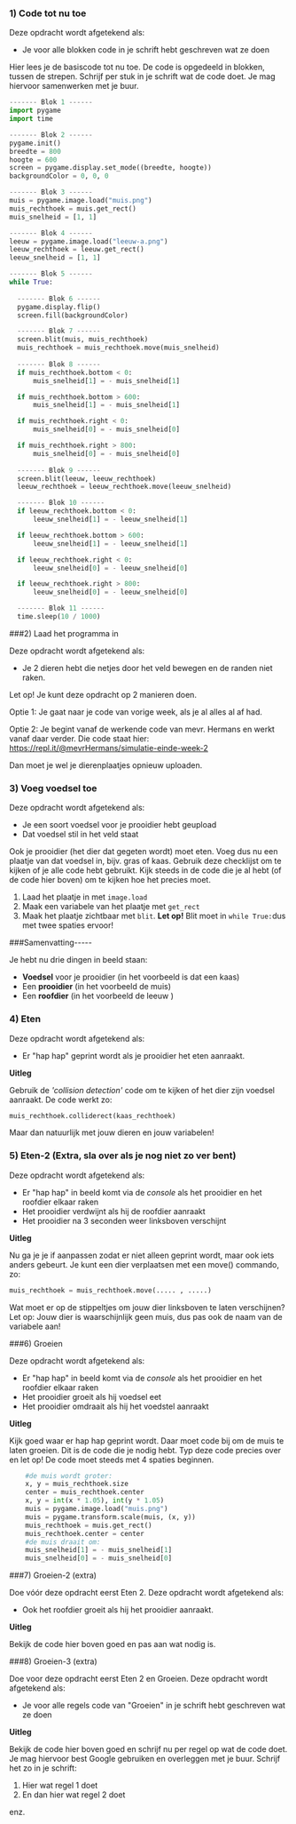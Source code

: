 

### 1) Code tot nu toe

Deze opdracht wordt afgetekend als:

- Je voor alle blokken code in je schrift hebt geschreven wat ze doen

Hier lees je de basiscode tot nu toe. De code is opgedeeld in blokken, tussen de strepen. Schrijf per stuk in je schrift wat de code doet. Je mag hiervoor samenwerken met je buur.


```python
------- Blok 1 ------
import pygame
import time

------- Blok 2 ------
pygame.init()
breedte = 800
hoogte = 600
screen = pygame.display.set_mode((breedte, hoogte))
backgroundColor = 0, 0, 0

------- Blok 3 ------
muis = pygame.image.load("muis.png")
muis_rechthoek = muis.get_rect()
muis_snelheid = [1, 1]

------- Blok 4 ------
leeuw = pygame.image.load("leeuw-a.png")
leeuw_rechthoek = leeuw.get_rect()
leeuw_snelheid = [1, 1]

------- Blok 5 ------
while True:
  
  ------- Blok 6 ------
  pygame.display.flip()
  screen.fill(backgroundColor)

  ------- Blok 7 ------
  screen.blit(muis, muis_rechthoek)
  muis_rechthoek = muis_rechthoek.move(muis_snelheid)
  
  ------- Blok 8 ------
  if muis_rechthoek.bottom < 0:
      muis_snelheid[1] = - muis_snelheid[1]

  if muis_rechthoek.bottom > 600:
      muis_snelheid[1] = - muis_snelheid[1]

  if muis_rechthoek.right < 0:
      muis_snelheid[0] = - muis_snelheid[0]

  if muis_rechthoek.right > 800:
      muis_snelheid[0] = - muis_snelheid[0]
      
  ------- Blok 9 ------
  screen.blit(leeuw, leeuw_rechthoek)
  leeuw_rechthoek = leeuw_rechthoek.move(leeuw_snelheid)

  ------- Blok 10 ------
  if leeuw_rechthoek.bottom < 0:
      leeuw_snelheid[1] = - leeuw_snelheid[1]

  if leeuw_rechthoek.bottom > 600:
      leeuw_snelheid[1] = - leeuw_snelheid[1]

  if leeuw_rechthoek.right < 0:
      leeuw_snelheid[0] = - leeuw_snelheid[0]

  if leeuw_rechthoek.right > 800:
      leeuw_snelheid[0] = - leeuw_snelheid[0]

  ------- Blok 11 ------
  time.sleep(10 / 1000)
```



###2) Laad het programma in

Deze opdracht wordt afgetekend als:

- Je 2 dieren hebt die netjes door het veld bewegen en de randen niet raken.

Let op! Je kunt deze opdracht op 2 manieren doen. 

Optie 1: Je gaat naar je code van vorige week, als je al alles al af had.

Optie 2: Je begint vanaf de werkende code van mevr. Hermans en werkt vanaf daar verder. Die code staat hier: https://repl.it/@mevrHermans/simulatie-einde-week-2

Dan moet je wel je dierenplaatjes opnieuw uploaden.

### 3) Voeg voedsel toe

Deze opdracht wordt afgetekend als:

- Je een soort voedsel voor je prooidier hebt geupload
- Dat voedsel stil in het veld staat

Ook je prooidier (het dier dat gegeten wordt) moet eten. Voeg dus nu een plaatje van dat voedsel in, bijv. gras of kaas. Gebruik deze checklijst om te kijken of je alle code hebt gebruikt. Kijk steeds in de code die je al hebt (of de code hier boven) om te kijken hoe het precies moet.

1. Laad het plaatje in met `image.load` 
2. Maak een variabele van het plaatje met `get_rect`
3. Maak het plaatje zichtbaar met `blit`. 
   **Let op!** Blit moet in `while True:`dus met twee spaties ervoor!

###Samenvatting-----

Je hebt nu drie dingen in beeld staan:

* **Voedsel** voor je prooidier (in het voorbeeld is dat een kaas)
* Een **prooidier** (in het voorbeeld de muis)
* Een **roofdier** (in het voorbeeld de leeuw )

### 4) Eten 

Deze opdracht wordt afgetekend als:

- Er "hap hap" geprint wordt als je prooidier het eten aanraakt.

**Uitleg**

Gebruik de *'collision detection'* code om te kijken of het dier zijn voedsel aanraakt. De code werkt zo:

```python
muis_rechthoek.colliderect(kaas_rechthoek)
```

Maar dan natuurlijk met jouw dieren en jouw variabelen!

### 5) Eten-2 (Extra, sla over als je nog niet zo ver bent)

Deze opdracht wordt afgetekend als:

- Er "hap hap" in beeld komt via de *console* als het prooidier en het roofdier elkaar raken
- Het prooidier verdwijnt als hij de roofdier aanraakt
- Het prooidier na 3 seconden weer linksboven verschijnt

**Uitleg**

Nu ga je je if aanpassen zodat er niet alleen geprint wordt, maar ook iets anders gebeurt. Je kunt een dier verplaatsen met een move() commando, zo:

```python
muis_rechthoek = muis_rechthoek.move(..... , .....)
```

Wat moet er op de stippeltjes om jouw dier linksboven te laten verschijnen? 
Let op: Jouw dier is waarschijnlijk geen muis, dus pas ook de naam van de variabele aan!

###6) Groeien

Deze opdracht wordt afgetekend als:

- Er "hap hap" in beeld komt via de *console* als het prooidier en het roofdier elkaar raken
- Het prooidier groeit als hij voedsel eet
- Het prooidier omdraait als hij het voedstel aanraakt

**Uitleg**

Kijk goed waar er hap hap geprint wordt. Daar moet code bij om de muis te laten groeien. Dit is de code die je nodig hebt. Typ deze code precies over en let op! De code moet steeds met 4 spaties beginnen.

```python
    #de muis wordt groter:
    x, y = muis_rechthoek.size
    center = muis_rechthoek.center
    x, y = int(x * 1.05), int(y * 1.05)
    muis = pygame.image.load("muis.png")
    muis = pygame.transform.scale(muis, (x, y))
    muis_rechthoek = muis.get_rect()
    muis_rechthoek.center = center
    #de muis draait om:
    muis_snelheid[1] = - muis_snelheid[1]
    muis_snelheid[0] = - muis_snelheid[0]
```

###7) Groeien-2 (extra)

Doe vóór deze opdracht eerst Eten 2. 
Deze opdracht wordt afgetekend als:

- Ook het roofdier groeit als hij het prooidier aanraakt.

**Uitleg**

Bekijk de code hier boven goed en pas aan wat nodig is.

###8) Groeien-3 (extra)

Doe voor deze opdracht eerst Eten 2 en Groeien.
Deze opdracht wordt afgetekend als:

- Je voor alle regels code van "Groeien" in je schrift hebt geschreven wat ze doen

**Uitleg**

Bekijk de code hier boven goed en schrijf nu per regel op wat de code doet. Je mag hiervoor best Google gebruiken en overleggen met je buur. Schrijf het zo in je schrift:

1.    Hier wat regel 1 doet
2.    En dan hier wat regel 2 doet

enz.



